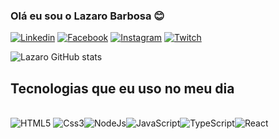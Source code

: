 ### Olá eu sou o Lazaro Barbosa 😊

[![Linkedin](https://img.shields.io/badge/LinkedIn-0077B5?style=for-the-badge&logo=linkedin&logoColor=white)](https://www.linkedin.com/in/lazaro-barbosa-2347591b0/)
[![Facebook](https://img.shields.io/badge/Facebook-1877F2?style=for-the-badge&logo=facebook&logoColor=white)](https://www.facebook.com/lazaro.barbosa.543/)
[![Instagram](https://img.shields.io/badge/Instagram-E4405F?style=for-the-badge&logo=instagram&logoColor=white)](https://www.instagram.com/lazaroangelov/)
[![Twitch](https://img.shields.io/badge/Twitch-9146FF?style=for-the-badge&logo=twitch&logoColor=white)](https://www.twitch.tv/cloneex3)

![Lazaro GitHub stats](https://github-readme-stats.vercel.app/api?username=LazaroBarbosa&show_icons=true&theme=onedark)

## Tecnologias que eu uso no meu dia

<div style="display: inline_block"><br/>
  <img aling="center" alt="HTML5" src="https://img.shields.io/badge/HTML5-E34F26?style=for-the-badge&logo=html5&logoColor=white" />
   <img aling="center" alt="Css3" src="https://img.shields.io/badge/CSS3-1572B6?style=for-the-badge&logo=css3&logoColor=white" /><img aling="center" alt="NodeJs" src="https://img.shields.io/badge/Node.js-43853D?style=for-the-badge&logo=node.js&logoColor=white" /><img aling="center" alt="JavaScript" src="https://img.shields.io/badge/JavaScript-F7DF1E?style=for-the-badge&logo=javascript&logoColor=black" /><img aling="center" alt="TypeScript" src="https://img.shields.io/badge/TypeScript-007ACC?style=for-the-badge&logo=typescript&logoColor=white" /><img aling="center" alt="React" src="https://img.shields.io/badge/React-20232A?style=for-the-badge&logo=react&logoColor=61DAFB"/>
  </div>
